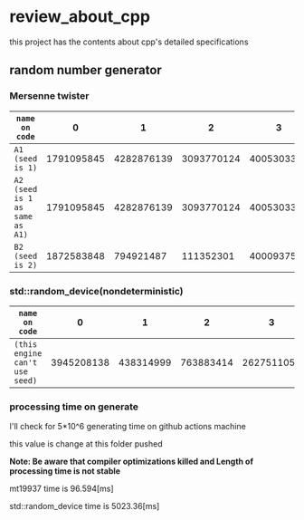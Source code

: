 # review_about_cpp

this project has the contents about cpp's 
detailed specifications

## random number generator
### Mersenne twister
 |``` name on code ```|0 | 1 | 2 | 3 | 4 | 5 | 6 | 7 | 8 | 9 | 
| ---------------------------------- |--------------- | --------------- | --------------- | --------------- | --------------- | --------------- | --------------- | --------------- | --------------- | --------------- | 
 |```A1 (seed is 1) ```| 1791095845 | 4282876139 | 3093770124 | 4005303368 | 491263 | 550290313 | 1298508491 | 4290846341 | 630311759 | 1013994432 | 
 |```A2 (seed is 1 as same as A1) ```| 1791095845 | 4282876139 | 3093770124 | 4005303368 | 491263 | 550290313 | 1298508491 | 4290846341 | 630311759 | 1013994432 | 
 |```B2 (seed is 2) ```| 1872583848 | 794921487 | 111352301 | 4000937544 | 2360782358 | 4070471979 | 1869695442 | 2081981515 | 1805465960 | 1376693511 | 
###  std::random_device(nondeterministic) 
 |```name on code```|0 | 1 | 2 | 3 | 4 | 5 | 6 | 7 | 8 | 9 | 
| --------------------- |--------------- | --------------- | --------------- | --------------- | --------------- | --------------- | --------------- | --------------- | --------------- | --------------- | 
 |``` (this engine can't use seed) ```| 3945208138 | 438314999 | 763883414 | 2627511051 | 2651019992 | 2130430983 | 3499904070 | 1270794858 | 4152064014 | 2685787507 | 
### processing time on generate 
I'll check for 5*10^6 generating time on github actions machine

this value is change at this folder pushed

__Note: Be aware that compiler optimizations killed and Length of processing time is not stable__

mt19937 time is 96.594[ms]

std::random_device time is 5023.36[ms]

